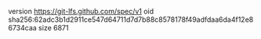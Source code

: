 version https://git-lfs.github.com/spec/v1
oid sha256:62adc3b1d2911ce547d64711d7d7b88c8578178f49adfdaa6da4f12e86734caa
size 6871
